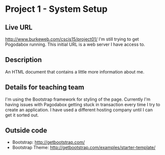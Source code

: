 # Project 1 - System Setup

## Live URL
<http://www.burkeweb.com/cscis15/project01/>
I'm still trying to get Pogodabox running. This initial URL is a web server I have access to.

## Description
An HTML document that contains a little more information about me.

## Details for teaching team
I'm using the Bootstrap framework for styling of the page. Currently I'm having issues with Pagodabox getting stuck in transaction every time I try to create an application. I have used a different hosting company until I can get it sorted out.

## Outside code
* Bootstrap: http://getbootstrap.com/
* Bootstrap Theme: http://getbootstrap.com/examples/starter-template/